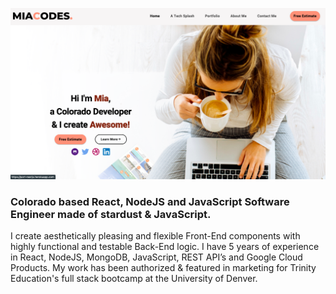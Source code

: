 [![Hi I'm Mia and I make cool stuff.](https://github.com/miadugas/miadugas/blob/master/MiaD-cover.png)](https://miacodes.com/)



### Colorado based React, NodeJS and JavaScript Software Engineer made of stardust & JavaScript.

I create aesthetically pleasing and flexible Front-End components with highly functional and testable Back-End logic. I have 5 years of experience in React, NodeJS, MongoDB, JavaScript, REST API’s and Google Cloud Products. My work has been authorized & featured in marketing for Trinity Education's full stack bootcamp at the University of Denver.

